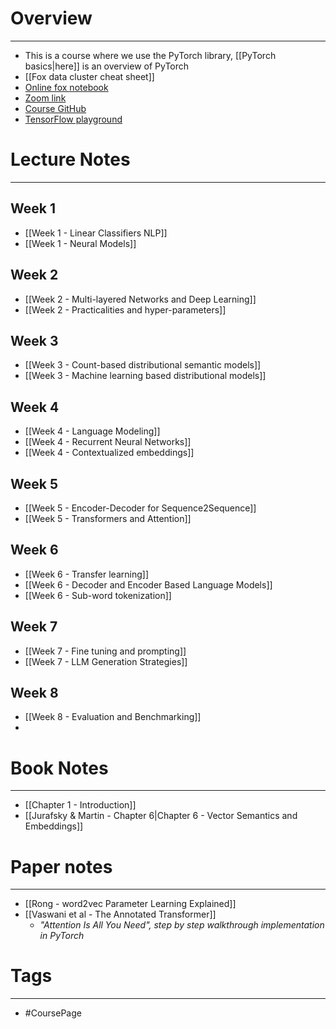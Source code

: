 
# Overview
---
* This is a course where we use the PyTorch library, [[PyTorch basics|here]] is an overview of PyTorch
* [[Fox data cluster cheat sheet]]
* [Online fox notebook](https://ondemand.educloud.no/pun/sys/dashboard/batch_connect/sessions)
* [Zoom link](https://uio.zoom.us/j/62776647554?pwd=dnZ4WUMwMnExZVh2bFNIdkN3N2ZNdz09)
* [Course GitHub](https://github.uio.no/in5550/2024)
* [TensorFlow playground](playground.tensorflow.org)



# Lecture Notes
---

## Week 1
* [[Week 1 - Linear Classifiers NLP]]
* [[Week 1 - Neural Models]]

## Week 2
* [[Week 2 - Multi-layered Networks and Deep Learning]]
* [[Week 2 - Practicalities and hyper-parameters]]

## Week 3
* [[Week 3 - Count-based distributional semantic models]]
* [[Week 3 - Machine learning based distributional models]]

## Week 4
* [[Week 4 - Language Modeling]]
* [[Week 4 - Recurrent Neural Networks]]
* [[Week 4 - Contextualized embeddings]]

## Week 5
* [[Week 5 - Encoder-Decoder for Sequence2Sequence]]
* [[Week 5 - Transformers and Attention]]

## Week 6
* [[Week 6 - Transfer learning]]
* [[Week 6 - Decoder and Encoder Based Language Models]]
* [[Week 6 - Sub-word tokenization]]

## Week 7
* [[Week 7 - Fine tuning and prompting]]
* [[Week 7 - LLM Generation Strategies]]

## Week 8
* [[Week 8 - Evaluation and Benchmarking]]
* 
# Book Notes
---

* [[Chapter 1 - Introduction]]
* [[Jurafsky & Martin - Chapter 6|Chapter 6 - Vector Semantics and Embeddings]]


# Paper notes
---

* [[Rong - word2vec Parameter Learning Explained]]
* [[Vaswani et al - The Annotated Transformer]]
	* _"Attention Is All You Need", step by step walkthrough implementation in PyTorch_

# Tags
---
* #CoursePage


